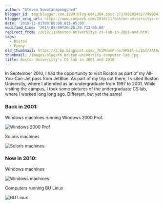 ```yaml
---
author: "Steven Suwatanapongched"
blogger_id: tag:blogger.com,1999:blog-6841384.post-3737892954027799934
blogger_orig_url: https://www.sunpech.com/2010/11/boston-universitys-cs-lab-in-2001-and.html
date: '2010-11-01T09:00:00.011-05:00'
modified_time: '2014-08-09T20:28:29.713-05:00'
redirect_from: /2010/11/boston-universitys-cs-lab-in-2001-and.html
tags:
  - Boston
  - Funny
old_thumbnail: https://3.bp.blogspot.com/_7U5MdumP-no/SMSIl-Lcz5I/AAAAAAAAcTg/0IsD2RutCFo/s800/nt_side.jpg
thumbnail: /images/blog/tn_boston-university-computer-lab.jpg
title: Boston University's CS lab in 2001 and 2010
---
```



In September 2010, I had the opportunity to visit Boston as part of my All-You-Can-Jet pass from JetBlue. As part of my trip out there, I visited Boston University, where I attended as an undergraduate from 1997 to 2001. While visiting the campus, I took some pictures of the undergraduate CS lab, where I worked long long ago. Different, but yet the same!

### Back in 2001:

Windows machines running Windows 2000 Prof.

![Windows 2000 Prof](/images/blog/nt_side.jpg)

Solaris machines

![Solaris machines](/images/blog/solaris_side.jpg)

### Now in 2010:

Windows machines

![Windows machines](/images/blog/IMG_2377.jpg)

Computers running BU Linux

![BU Linux](/images/blog/IMG_2378.jpg) 
